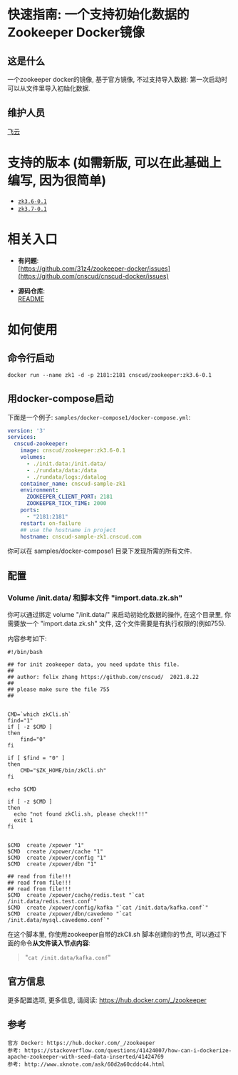 # 快速指南: 一个支持初始化数据的Zookeeper Docker镜像

## 这是什么
一个zookeeper docker的镜像, 基于官方镜像, 不过支持导入数据: 第一次启动时可以从文件里导入初始化数据.

## 维护人员
[飞云](https://github.com/cnscud/cnscud-docker)

# 支持的版本 (如需新版, 可以在此基础上编写, 因为很简单)

-	[`zk3.6-0.1`](https://github.com/cnscud/cnscud-docker/blob/main/docker-zookeeper/dockerimage/3.6/Dockerfile)
-	[`zk3.7-0.1`](https://github.com/cnscud/cnscud-docker/blob/main/docker-zookeeper/dockerimage/3.7/Dockerfile)

# 相关入口

- **有问题**:  
  [https://github.com/31z4/zookeeper-docker/issues](https://github.com/cnscud/cnscud-docker/issues)

- **源码仓库**:  
  [README](https://github.com/cnscud/cnscud-docker/tree/main/docker-zookeeper)


# 如何使用

## 命令行启动

```shell
docker run --name zk1 -d -p 2181:2181 cnscud/zookeeper:zk3.6-0.1
```

## 用docker-compose启动

下面是一个例子: `samples/docker-compose1/docker-compose.yml`:

```yaml
version: '3'
services:
  cnscud-zookeeper:
    image: cnscud/zookeeper:zk3.6-0.1
    volumes:
      - ./init.data:/init.data/
      - ./rundata/data:/data
      - ./rundata/logs:/datalog
    container_name: cnscud-sample-zk1
    environment:
      ZOOKEEPER_CLIENT_PORT: 2181
      ZOOKEEPER_TICK_TIME: 2000
    ports:
      - "2181:2181"
    restart: on-failure
    ## use the hostname in project
    hostname: cnscud-sample-zk1.cnscud.com
```

你可以在  samples/docker-compose1 目录下发现所需的所有文件.


## 配置


### Volume /init.data/ 和脚本文件 "import.data.zk.sh"

你可以通过绑定 volume "/init.data/" 来启动初始化数据的操作, 在这个目录里, 你需要放一个  "import.data.zk.sh" 文件, 这个文件需要是有执行权限的(例如755).

内容参考如下:

```shell
#!/bin/bash

## for init zookeeper data, you need update this file.
##
## author: felix zhang https://github.com/cnscud/  2021.8.22
##
## please make sure the file 755
##


CMD=`which zkCli.sh`
find="1"
if [ -z $CMD ]
then
	find="0"
fi

if [ $find = "0" ]
then
	CMD="$ZK_HOME/bin/zkCli.sh"
fi

echo $CMD

if [ -z $CMD ]
then
  echo "not found zkCli.sh, please check!!!"
  exit 1
fi


$CMD  create /xpower "1"
$CMD  create /xpower/cache "1"
$CMD  create /xpower/config "1"
$CMD  create /xpower/dbn "1"

## read from file!!!
## read from file!!!
## read from file!!!
$CMD  create /xpower/cache/redis.test "`cat /init.data/redis.test.conf`"
$CMD  create /xpower/config/kafka "`cat /init.data/kafka.conf`"
$CMD  create /xpower/dbn/cavedemo "`cat /init.data/mysql.cavedemo.conf`"

```

在这个脚本里, 你使用zookeeper自带的zkCli.sh 脚本创建你的节点, 可以通过下面的命令**从文件读入节点内容**:
> "`cat /init.data/kafka.conf`"


## 官方信息
更多配置选项, 更多信息, 请阅读: https://hub.docker.com/_/zookeeper

## 参考
    官方 Docker: https://hub.docker.com/_/zookeeper
    参考: https://stackoverflow.com/questions/41424007/how-can-i-dockerize-apache-zookeeper-with-seed-data-inserted/41424769
    参考: http://www.xknote.com/ask/60d2a60cddc44.html
